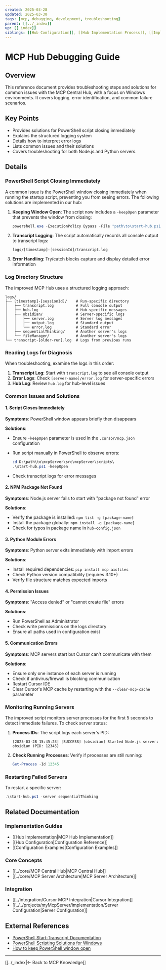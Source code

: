 ```yaml
---
created: 2025-03-28
updated: 2025-03-30
tags: [mcp, debugging, development, troubleshooting]
parent: [[../_index]]
up: [[_index]]
siblings: [[Hub Configuration]], [[Hub Implementation Process]], [[Implementation Guide]]
---
```


# MCP Hub Debugging Guide

## Overview

This reference document provides troubleshooting steps and solutions for common issues with the MCP Central Hub, with a focus on Windows environments. It covers logging, error identification, and common failure scenarios.

## Key Points

- Provides solutions for PowerShell script closing immediately
- Explains the structured logging system
- Details how to interpret error logs
- Lists common issues and their solutions
- Covers troubleshooting for both Node.js and Python servers

## Details

### PowerShell Script Closing Immediately

A common issue is the PowerShell window closing immediately when running the startup script, preventing you from seeing errors. The following solutions are implemented in our hub:

1. **Keeping Window Open**: The script now includes a `-keepOpen` parameter that prevents the window from closing:

   ```powershell
   powershell.exe -ExecutionPolicy Bypass -File "path\to\start-hub.ps1" -keepOpen
   ```

2. **Transcript Logging**: The script automatically records all console output to transcript logs:

   ```
   logs/[timestamp]-[sessionId]/transcript.log
   ```

3. **Error Handling**: Try/catch blocks capture and display detailed error information

### Log Directory Structure

The improved MCP Hub uses a structured logging approach:

```
logs/
├── [timestamp]-[sessionId]/    # Run-specific directory
│   ├── transcript.log          # Full console output
│   ├── hub.log                 # Hub-specific messages
│   ├── obsidian/               # Server-specific logs
│   │   ├── server.log          # Server log messages
│   │   ├── output.log          # Standard output
│   │   └── error.log           # Standard error
│   ├── sequentialThinking/     # Another server's logs
│   └── fileManager/            # Another server's logs
└── transcript-[older-run].log  # Logs from previous runs
```

### Reading Logs for Diagnosis

When troubleshooting, examine the logs in this order:

1. **Transcript Log**: Start with `transcript.log` to see all console output
2. **Error Logs**: Check `[server-name]/error.log` for server-specific errors
3. **Hub Log**: Review `hub.log` for hub-level issues

### Common Issues and Solutions

#### 1. Script Closes Immediately

**Symptoms**: PowerShell window appears briefly then disappears

**Solutions**:

- Ensure `-keepOpen` parameter is used in the `.cursor/mcp.json` configuration
- Run script manually in PowerShell to observe errors:

  ```powershell
  cd D:\path\to\mcpServer\src\mcpServer\scripts\
  .\start-hub.ps1 -keepOpen
  ```

- Check transcript logs for error messages

#### 2. NPM Package Not Found

**Symptoms**: Node.js server fails to start with "package not found" error

**Solutions**:

- Verify the package is installed: `npm list -g [package-name]`
- Install the package globally: `npm install -g [package-name]`
- Check for typos in package name in `hub-config.json`

#### 3. Python Module Errors

**Symptoms**: Python server exits immediately with import errors

**Solutions**:

- Install required dependencies: `pip install mcp aiofiles`
- Check Python version compatibility (requires 3.10+)
- Verify file structure matches expected imports

#### 4. Permission Issues

**Symptoms**: "Access denied" or "cannot create file" errors

**Solutions**:

- Run PowerShell as Administrator
- Check write permissions on the logs directory
- Ensure all paths used in configuration exist

#### 5. Communication Errors

**Symptoms**: MCP servers start but Cursor can't communicate with them

**Solutions**:

- Ensure only one instance of each server is running
- Check if antivirus/firewall is blocking communication
- Restart Cursor IDE
- Clear Cursor's MCP cache by restarting with the `--clear-mcp-cache` parameter

### Monitoring Running Servers

The improved script monitors server processes for the first 5 seconds to detect immediate failures. To check server status:

1. **Process IDs**: The script logs each server's PID:

   ```
   [2025-03-28 15:45:23] [SUCCESS] [obsidian] Started Node.js server: obsidian (PID: 12345)
   ```

2. **Check Running Processes**: Verify if processes are still running:

   ```powershell
   Get-Process -Id 12345
   ```

### Restarting Failed Servers

To restart a specific server:

```powershell
.\start-hub.ps1 -server sequentialThinking
```

## Related Documentation

### Implementation Guides

- [[Hub Implementation|MCP Hub Implementation]]
- [[Hub Configuration|Configuration Reference]]
- [[Configuration Examples|Configuration Examples]]

### Core Concepts

- [[../core/MCP Central Hub|MCP Central Hub]]
- [[../core/MCP Server Architecture|MCP Server Architecture]]

### Integration

- [[../integration/Cursor MCP Integration|Cursor Integration]]
- [[../../projects/myMcpServer/implementation/Server Configuration|Server Configuration]]

## External References

- [PowerShell Start-Transcript Documentation](https://learn.microsoft.com/en-us/powershell/module/microsoft.powershell.host/start-transcript)
- [PowerShell Scripting Solutions for Windows](https://stackoverflow.com/questions/1337229/powershell-window-disappears-before-i-can-read-the-error-message)
- [How to keep PowerShell window open](https://stackoverflow.com/questions/16739322/how-to-keep-the-shell-window-open-after-running-a-powershell-script)

---

[[../_index|← Back to MCP Knowledge]]
